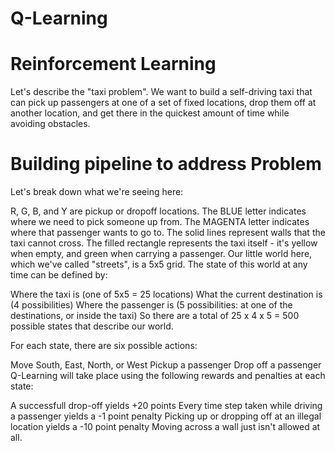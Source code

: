 # Q-Learning

# Reinforcement Learning
Let's describe the "taxi problem". We want to build a self-driving taxi that can pick up passengers at one of a set of fixed locations, drop them off at another location, and get there in the quickest amount of time while avoiding obstacles.

# Building pipeline to address Problem

Let's break down what we're seeing here:

R, G, B, and Y are pickup or dropoff locations.
The BLUE letter indicates where we need to pick someone up from.
The MAGENTA letter indicates where that passenger wants to go to.
The solid lines represent walls that the taxi cannot cross.
The filled rectangle represents the taxi itself - it's yellow when empty, and green when carrying a passenger.
Our little world here, which we've called "streets", is a 5x5 grid. The state of this world at any time can be defined by:

Where the taxi is (one of 5x5 = 25 locations)
What the current destination is (4 possibilities)
Where the passenger is (5 possibilities: at one of the destinations, or inside the taxi)
So there are a total of 25 x 4 x 5 = 500 possible states that describe our world.

For each state, there are six possible actions:

Move South, East, North, or West
Pickup a passenger
Drop off a passenger
Q-Learning will take place using the following rewards and penalties at each state:

A successfull drop-off yields +20 points
Every time step taken while driving a passenger yields a -1 point penalty
Picking up or dropping off at an illegal location yields a -10 point penalty
Moving across a wall just isn't allowed at all.
